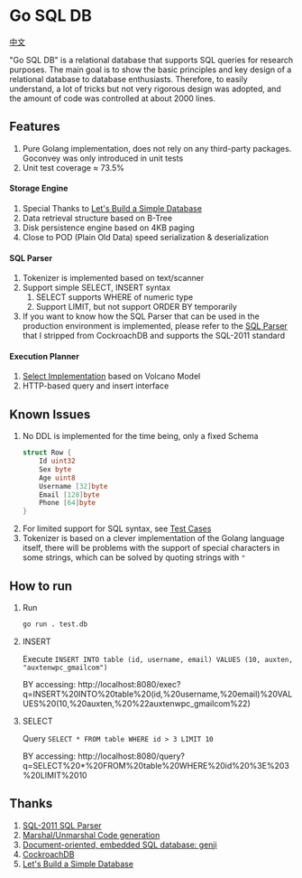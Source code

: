 # Go SQL DB

[中文](README-zh.md)

"Go SQL DB" is a relational database that supports SQL queries for research purposes. The main goal is to show the basic principles and key design of a relational database to database enthusiasts. Therefore, to easily understand, a lot of tricks but not very rigorous design was adopted, and the amount of code was controlled at about 2000 lines.

## Features

1. Pure Golang implementation, does not rely on any third-party packages. Goconvey was only introduced in unit tests
1. Unit test coverage ≈ 73.5%

#### Storage Engine
1. Special Thanks to [Let's Build a Simple Database](https://cstack.github.io/db_tutorial/)
1. Data retrieval structure based on B-Tree
1. Disk persistence engine based on 4KB paging
1. Close to POD (Plain Old Data) speed serialization & deserialization

#### SQL Parser
1. Tokenizer is implemented based on text/scanner
1. Support simple SELECT, INSERT syntax
   1. SELECT supports WHERE of numeric type
   1. Support LIMIT, but not support ORDER BY temporarily
1. If you want to know how the SQL Parser that can be used in the production environment is implemented, please refer to the [SQL Parser](https://github.com/auxten/postgresql-parser) that I stripped from CockroachDB and supports the SQL-2011 standard

#### Execution Planner
1. [Select Implementation](planner/select.go) based on Volcano Model
1. HTTP-based query and insert interface

## Known Issues

1. No DDL is implemented for the time being, only a fixed Schema
    ```go
    struct Row {
        Id uint32
        Sex byte
        Age uint8
        Username [32]byte
        Email [128]byte
        Phone [64]byte
    }
    ```
2. For limited support for SQL syntax, see [Test Cases](parser/parser_test.go)
3. Tokenizer is based on a clever implementation of the Golang language itself, there will be problems with the support of special characters in some strings, which can be solved by quoting strings with `"`

## How to run
1. Run
   ```bash
   go run . test.db
   ```
2. INSERT
   
   Execute `INSERT INTO table (id, username, email) VALUES (10, auxten, "auxtenwpc_gmailcom")`

   BY accessing: http://localhost:8080/exec?q=INSERT%20INTO%20table%20(id,%20username,%20email)%20VALUES%20(10,%20auxten,%20%22auxtenwpc_gmailcom%22)

3. SELECT
   
   Query `SELECT * FROM table WHERE id > 3 LIMIT 10`

   BY accessing: http://localhost:8080/query?q=SELECT%20*%20FROM%20table%20WHERE%20id%20%3E%203%20LIMIT%2010

## Thanks

1. [SQL-2011 SQL Parser](https://github.com/auxten/postgresql-parser)
1. [Marshal/Unmarshal Code generation](https://github.com/andyleap/gencode/)
1. [Document-oriented, embedded SQL database: genji](https://github.com/genjidb/genji)
1. [CockroachDB](https://github.com/cockroachdb/cockroach)
1. [Let's Build a Simple Database](https://cstack.github.io/db_tutorial/)

